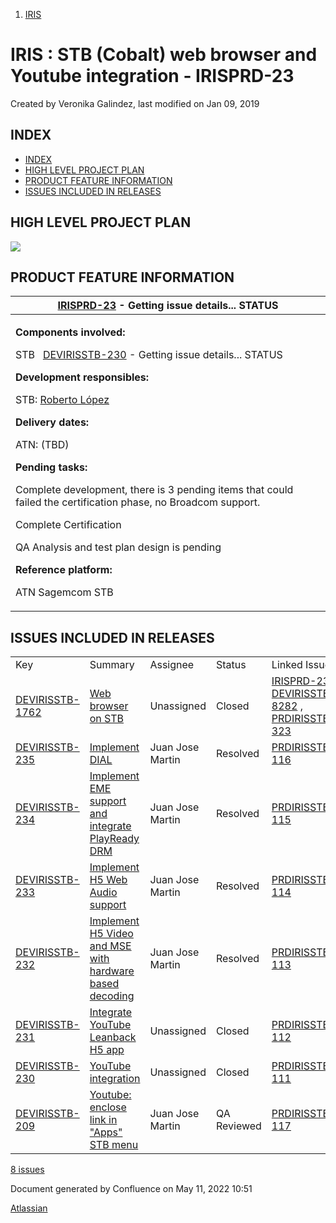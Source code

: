 1.  [IRIS](index.html)

#  IRIS : STB (Cobalt) web browser and Youtube integration - IRISPRD-23 

Created by Veronika Galindez, last modified on Jan 09, 2019

## INDEX

  - [INDEX](#index)
  - [HIGH LEVEL PROJECT PLAN](#high-level-project-plan)
  - [PRODUCT FEATURE INFORMATION](#product-feature-information)
  - [ISSUES INCLUDED IN RELEASES](#issues-included-in-releases)

## HIGH LEVEL PROJECT PLAN

![](./media/rId27.png)

## PRODUCT FEATURE INFORMATION

<table>
<thead>
<tr class="header">
<th><a href="https://mirada.atlassian.net/browse/IRISPRD-23">IRISPRD-23</a> - Getting issue details... STATUS</th>
</tr>
</thead>
<tbody>
<tr class="odd">
<td><p><strong>Components involved:</strong> </p>
<p>STB   <a href="https://mirada.atlassian.net/browse/DEVIRISSTB-230">DEVIRISSTB-230</a> - Getting issue details... STATUS</p>
<p><strong>Development responsibles: </strong></p>
<p>STB: <a href="https://mirada.atlassian.net/wiki/people/557058:cfbe285c-0831-47fe-a48e-4263d2b0160a?ref=confluence">Roberto López</a></p>
<p><strong>Delivery dates:</strong></p>
<p>ATN: (TBD)</p>
<p><strong>Pending tasks:</strong></p>
<p>Complete development, there is 3 pending items that could failed the certification phase, no Broadcom support.</p>
<p>Complete Certification</p>
<p>QA Analysis and test plan design is pending</p>
<p><strong>Reference platform:</strong></p>
<p>ATN Sagemcom STB</p></td>
</tr>
</tbody>
</table>

## ISSUES INCLUDED IN RELEASES

|                                                                                      |                                                                                                                             |                  |             |                                                                                                                                                                                                                                                        |
| ------------------------------------------------------------------------------------ | --------------------------------------------------------------------------------------------------------------------------- | ---------------- | ----------- | ------------------------------------------------------------------------------------------------------------------------------------------------------------------------------------------------------------------------------------------------------ |
| Key                                                                                  | Summary                                                                                                                     | Assignee         | Status      | Linked Issues                                                                                                                                                                                                                                          |
| [DEVIRISSTB-1762](https://mirada.atlassian.net/browse/DEVIRISSTB-1762?src=confmacro) | [Web browser on STB](https://mirada.atlassian.net/browse/DEVIRISSTB-1762?src=confmacro)                                     | Unassigned       | Closed      | [IRISPRD-23](https://mirada.atlassian.net/browse/IRISPRD-23?src=confmacro) , [DEVIRISSTB-8282](https://mirada.atlassian.net/browse/DEVIRISSTB-8282?src=confmacro) , [PRDIRISSTB-323](https://mirada.atlassian.net/browse/PRDIRISSTB-323?src=confmacro) |
| [DEVIRISSTB-235](https://mirada.atlassian.net/browse/DEVIRISSTB-235?src=confmacro)   | [Implement DIAL](https://mirada.atlassian.net/browse/DEVIRISSTB-235?src=confmacro)                                          | Juan Jose Martin | Resolved    | [PRDIRISSTB-116](https://mirada.atlassian.net/browse/PRDIRISSTB-116?src=confmacro)                                                                                                                                                                     |
| [DEVIRISSTB-234](https://mirada.atlassian.net/browse/DEVIRISSTB-234?src=confmacro)   | [Implement EME support and integrate PlayReady DRM](https://mirada.atlassian.net/browse/DEVIRISSTB-234?src=confmacro)       | Juan Jose Martin | Resolved    | [PRDIRISSTB-115](https://mirada.atlassian.net/browse/PRDIRISSTB-115?src=confmacro)                                                                                                                                                                     |
| [DEVIRISSTB-233](https://mirada.atlassian.net/browse/DEVIRISSTB-233?src=confmacro)   | [Implement H5 Web Audio support](https://mirada.atlassian.net/browse/DEVIRISSTB-233?src=confmacro)                          | Juan Jose Martin | Resolved    | [PRDIRISSTB-114](https://mirada.atlassian.net/browse/PRDIRISSTB-114?src=confmacro)                                                                                                                                                                     |
| [DEVIRISSTB-232](https://mirada.atlassian.net/browse/DEVIRISSTB-232?src=confmacro)   | [Implement H5 Video and MSE with hardware based decoding](https://mirada.atlassian.net/browse/DEVIRISSTB-232?src=confmacro) | Juan Jose Martin | Resolved    | [PRDIRISSTB-113](https://mirada.atlassian.net/browse/PRDIRISSTB-113?src=confmacro)                                                                                                                                                                     |
| [DEVIRISSTB-231](https://mirada.atlassian.net/browse/DEVIRISSTB-231?src=confmacro)   | [Integrate YouTube Leanback H5 app](https://mirada.atlassian.net/browse/DEVIRISSTB-231?src=confmacro)                       | Unassigned       | Closed      | [PRDIRISSTB-112](https://mirada.atlassian.net/browse/PRDIRISSTB-112?src=confmacro)                                                                                                                                                                     |
| [DEVIRISSTB-230](https://mirada.atlassian.net/browse/DEVIRISSTB-230?src=confmacro)   | [YouTube integration](https://mirada.atlassian.net/browse/DEVIRISSTB-230?src=confmacro)                                     | Unassigned       | Closed      | [PRDIRISSTB-111](https://mirada.atlassian.net/browse/PRDIRISSTB-111?src=confmacro)                                                                                                                                                                     |
| [DEVIRISSTB-209](https://mirada.atlassian.net/browse/DEVIRISSTB-209?src=confmacro)   | [Youtube: enclose link in "Apps" STB menu](https://mirada.atlassian.net/browse/DEVIRISSTB-209?src=confmacro)                | Juan Jose Martin | QA Reviewed | [PRDIRISSTB-117](https://mirada.atlassian.net/browse/PRDIRISSTB-117?src=confmacro)                                                                                                                                                                     |

[8
issues](https://mirada.atlassian.net/secure/IssueNavigator.jspa?reset=true&jqlQuery=issue+%3D+DEVIRISSTB-230+or+issue+%3D+DEVIRISSTB-1762+OR+linkedIssue+%3D+DEVIRISSTB-230+&src=confmacro)

Document generated by Confluence on May 11, 2022 10:51

[Atlassian](http://www.atlassian.com/)
